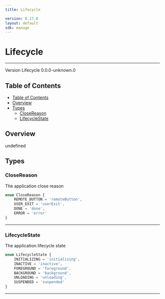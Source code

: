 ```yaml
---
title: Lifecycle

version: 0.17.0
layout: default
sdk: manage
---
```


# Lifecycle
---
Version Lifecycle 0.0.0-unknown.0

## Table of Contents
   - [Table of Contents](#table-of-contents)
   - [Overview](#overview)
   - [Types](#types)
     - [CloseReason](#closereason)
     - [LifecycleState](#lifecyclestate)


## Overview
 undefined

## Types

### CloseReason

The application close reason

```typescript
enum CloseReason {
	REMOTE_BUTTON = 'remoteButton',
	USER_EXIT = 'userExit',
	DONE = 'done',
	ERROR = 'error'
}

```



---
### LifecycleState

The application lifecycle state

```typescript
enum LifecycleState {
	INITIALIZING = 'initializing',
	INACTIVE = 'inactive',
	FOREGROUND = 'foreground',
	BACKGROUND = 'background',
	UNLOADING = 'unloading',
	SUSPENDED = 'suspended'
}

```



---